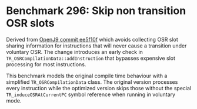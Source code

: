 # Benchmark 296: Skip non transition OSR slots

Derived from [OpenJ9 commit ee5f10f](https://github.com/eclipse-openj9/openj9/commit/ee5f10f94488338dbdae67d126362291c7f86f94) which avoids collecting
OSR slot sharing information for instructions that will never cause a
transition under voluntary OSR. The change introduces an early check in
`TR_OSRCompilationData::addInstruction` that bypasses expensive slot
processing for most instructions.

This benchmark models the original compile time behaviour with a simplified
`TR_OSRCompilationData` class. The original version processes every
instruction while the optimized version skips those without the special
`TR_induceOSRAtCurrentPC` symbol reference when running in voluntary mode.
